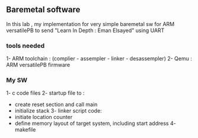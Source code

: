 ## Baremetal software 
In this lab , my implementation for very simple baremetal sw for ARM versatilePB to send "Learn In Depth : Eman Elsayed" using UART

### tools needed 
1- ARM toolchain : (complier - assempler - linker - desassempler)
2- Qemu : ARM versatilePB firmware

### My SW 
1- c code files
2- startup file to :
   - create reset section and call main
   - initialize stack
3- linker script code:
   - initiate location counter
   - define memory layout of target system, including start address
4- makefile



